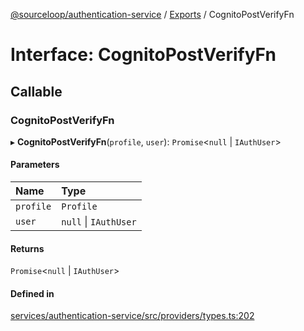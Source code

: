 [@sourceloop/authentication-service](../README.md) / [Exports](../modules.md) / CognitoPostVerifyFn

# Interface: CognitoPostVerifyFn

## Callable

### CognitoPostVerifyFn

▸ **CognitoPostVerifyFn**(`profile`, `user`): `Promise`<``null`` \| `IAuthUser`\>

#### Parameters

| Name | Type |
| :------ | :------ |
| `profile` | `Profile` |
| `user` | ``null`` \| `IAuthUser` |

#### Returns

`Promise`<``null`` \| `IAuthUser`\>

#### Defined in

[services/authentication-service/src/providers/types.ts:202](https://github.com/sourcefuse/loopback4-microservice-catalog/blob/6c16af104/services/authentication-service/src/providers/types.ts#L202)
